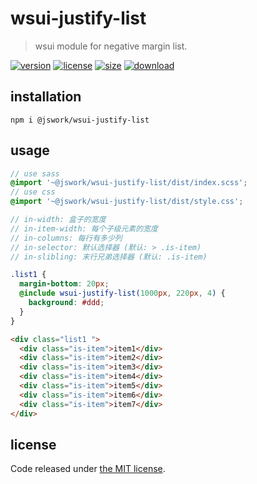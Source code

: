 # wsui-justify-list
> wsui module for negative margin list.

[![version][version-image]][version-url]
[![license][license-image]][license-url]
[![size][size-image]][size-url]
[![download][download-image]][download-url]

## installation
```shell
npm i @jswork/wsui-justify-list
```

## usage
```scss
// use sass
@import '~@jswork/wsui-justify-list/dist/index.scss';
// use css
@import '~@jswork/wsui-justify-list/dist/style.css';

// in-width: 盒子的宽度
// in-item-width: 每个子级元素的宽度
// in-columns: 每行有多少列
// in-selector: 默认选择器 (默认: > .is-item)
// in-slibling: 末行兄弟选择器 (默认: .is-item)

.list1 {
  margin-bottom: 20px;
  @include wsui-justify-list(1000px, 220px, 4) {
    background: #ddd;
  }
}
```

```html
<div class="list1 ">
  <div class="is-item">item1</div>
  <div class="is-item">item2</div>
  <div class="is-item">item3</div>
  <div class="is-item">item4</div>
  <div class="is-item">item5</div>
  <div class="is-item">item6</div>
  <div class="is-item">item7</div>
</div>
```

## license
Code released under [the MIT license](https://github.com/afeiship/wsui-justify-list/blob/master/LICENSE.txt).

[version-image]: https://img.shields.io/npm/v/@jswork/wsui-justify-list
[version-url]: https://npmjs.org/package/@jswork/wsui-justify-list

[license-image]: https://img.shields.io/npm/l/@jswork/wsui-justify-list
[license-url]: https://github.com/afeiship/wsui-justify-list/blob/master/LICENSE.txt

[size-image]: https://img.shields.io/bundlephobia/minzip/@jswork/wsui-justify-list
[size-url]: https://github.com/afeiship/wsui-justify-list/blob/master/dist/wsui-justify-list.min.js

[download-image]: https://img.shields.io/npm/dm/@jswork/wsui-justify-list
[download-url]: https://www.npmjs.com/package/@jswork/wsui-justify-list

